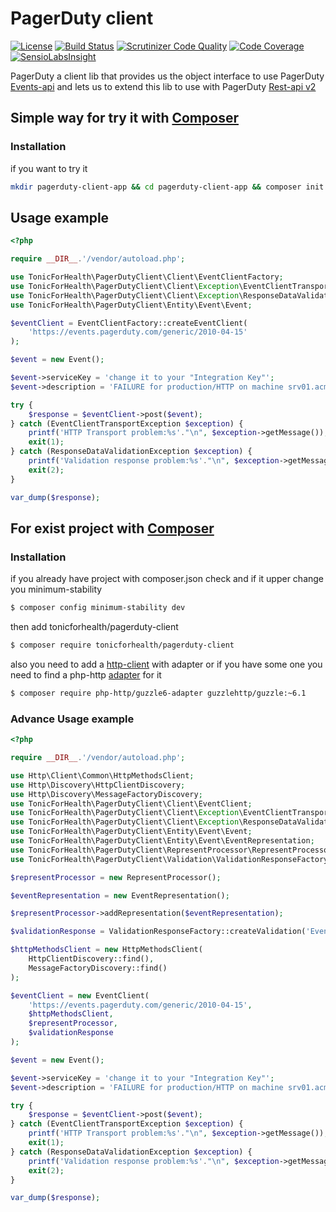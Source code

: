 # PagerDuty client
[![License](https://img.shields.io/github/license/tonicforhealth/pagerduty-client.svg?maxAge=2592000)](LICENSE.md)
[![Build Status](https://travis-ci.org/tonicforhealth/pagerduty-client.svg?branch=master)](https://travis-ci.org/tonicforhealth/pagerduty-client)
[![Scrutinizer Code Quality](https://scrutinizer-ci.com/g/tonicforhealth/pagerduty-client/badges/quality-score.png?b=master)](https://scrutinizer-ci.com/g/tonicforhealth/pagerduty-client/?branch=master)
[![Code Coverage](https://scrutinizer-ci.com/g/tonicforhealth/pagerduty-client/badges/coverage.png?b=master)](https://scrutinizer-ci.com/g/tonicforhealth/pagerduty-client/?branch=master)
[![SensioLabsInsight](https://insight.sensiolabs.com/projects/d4505168-697d-470c-b297-9b6e26598c37/mini.png)](https://insight.sensiolabs.com/projects/d4505168-697d-470c-b297-9b6e26598c37)


PagerDuty a client lib that provides us the object interface to use PagerDuty [Events-api](https://v2.developer.pagerduty.com/docs/events-api)
and lets us to extend this lib to use with PagerDuty [Rest-api v2](https://v2.developer.pagerduty.com/docs/rest-api)
## Simple way for try it with [Composer](http://getcomposer.org/)
### Installation
if you want to try it
```bash
mkdir pagerduty-client-app && cd pagerduty-client-app && composer init --stability=dev -n &&  composer require tonicforhealth/pagerduty-client php-http/guzzle6-adapter guzzlehttp/guzzle:~6.1
```
## Usage example
```php
<?php

require __DIR__.'/vendor/autoload.php';

use TonicForHealth\PagerDutyClient\Client\EventClientFactory;
use TonicForHealth\PagerDutyClient\Client\Exception\EventClientTransportException;
use TonicForHealth\PagerDutyClient\Client\Exception\ResponseDataValidationException;
use TonicForHealth\PagerDutyClient\Entity\Event\Event;

$eventClient = EventClientFactory::createEventClient(
    'https://events.pagerduty.com/generic/2010-04-15'
);

$event = new Event();

$event->serviceKey = 'change it to your "Integration Key"';
$event->description = 'FAILURE for production/HTTP on machine srv01.acme.com';

try {
    $response = $eventClient->post($event);
} catch (EventClientTransportException $exception) {
    printf('HTTP Transport problem:%s'."\n", $exception->getMessage());
    exit(1);
} catch (ResponseDataValidationException $exception) {
    printf('Validation response problem:%s'."\n", $exception->getMessage());
    exit(2);
}

var_dump($response);
```
## For exist project with [Composer](http://getcomposer.org/)
### Installation
if you already have project with composer.json check and if it upper change you minimum-stability
```bash
$ composer config minimum-stability dev
```
then add tonicforhealth/pagerduty-client
```bash
$ composer require tonicforhealth/pagerduty-client
```
also you need to add a [http-client](http://docs.php-http.org/en/latest/clients/curl-client.html#installation) with adapter or if you have some one you need to find a php-http [adapter](https://github.com/php-http?utf8=%E2%9C%93&query=adapter) for it
```bash
$ composer require php-http/guzzle6-adapter guzzlehttp/guzzle:~6.1
```
### Advance Usage example
```php
<?php

require __DIR__.'/vendor/autoload.php';

use Http\Client\Common\HttpMethodsClient;
use Http\Discovery\HttpClientDiscovery;
use Http\Discovery\MessageFactoryDiscovery;
use TonicForHealth\PagerDutyClient\Client\EventClient;
use TonicForHealth\PagerDutyClient\Client\Exception\EventClientTransportException;
use TonicForHealth\PagerDutyClient\Client\Exception\ResponseDataValidationException;
use TonicForHealth\PagerDutyClient\Entity\Event\Event;
use TonicForHealth\PagerDutyClient\Entity\Event\EventRepresentation;
use TonicForHealth\PagerDutyClient\RepresentProcessor\RepresentProcessor;
use TonicForHealth\PagerDutyClient\Validation\ValidationResponseFactory;

$representProcessor = new RepresentProcessor();

$eventRepresentation = new EventRepresentation();

$representProcessor->addRepresentation($eventRepresentation);

$validationResponse = ValidationResponseFactory::createValidation('Event');

$httpMethodsClient = new HttpMethodsClient(
    HttpClientDiscovery::find(),
    MessageFactoryDiscovery::find()
);

$eventClient = new EventClient(
    'https://events.pagerduty.com/generic/2010-04-15',
    $httpMethodsClient,
    $representProcessor,
    $validationResponse
);

$event = new Event();

$event->serviceKey = 'change it to your "Integration Key"';
$event->description = 'FAILURE for production/HTTP on machine srv01.acme.com';

try {
    $response = $eventClient->post($event);
} catch (EventClientTransportException $exception) {
    printf('HTTP Transport problem:%s'."\n", $exception->getMessage());
    exit(1);
} catch (ResponseDataValidationException $exception) {
    printf('Validation response problem:%s'."\n", $exception->getMessage());
    exit(2);
}

var_dump($response);

```
